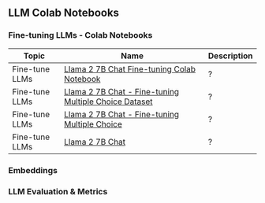 ## LLM Colab Notebooks

### Fine-tuning LLMs - Colab Notebooks

|Topic|Name|Description|
|---|---|---|
|Fine-tune LLMs|[Llama 2 7B Chat Fine-tuning Colab Notebook](1-fine-tune/finetune-llama-2/fintune-llama-2-7b.ipynb)|?|
|Fine-tune LLMs|[Llama 2 7B Chat - Fine-tuning Multiple Choice Dataset](1-fine-tune/finetune-llama-2/MultipleChoicev2.ipynb)|?|
|Fine-tune LLMs|[Llama 2 7B Chat - Fine-tuning Multiple Choice](1-fine-tune/finetune-llama-2/Llama-2-Fine-Tune.ipynb)|?|
|Fine-tune LLMs|[Llama 2 7B Chat](1-fine-tune/finetune-llama-2/Llama-2.ipynb)|?|

### Embeddings


### LLM Evaluation & Metrics

